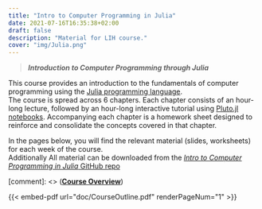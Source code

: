 ```yaml
---
title: "Intro to Computer Programming in Julia"
date: 2021-07-16T16:35:38+02:00
draft: false
description: "Material for LIH course."
cover: "img/Julia.png"
---
```


> **_Introduction to Computer Programming through Julia_**

This course provides an introduction to the fundamentals of computer programming using the [Julia programming language](https://julialang.org/).      
The course is spread across 6 chapters.
Each chapter consists of an hour-long lecture, followed by an hour-long interactive tutorial using [Pluto.jl notebooks](https://juliahub.com/ui/Packages/Pluto/OJqMt/).
Accompanying each chapter is a homework sheet designed to reinforce and consolidate the concepts covered in that chapter.

In the pages below, you will find the relevant material (slides, worksheets) for each week of the course.      
Additionally All material can be downloaded from the [_Intro to Computer Programming in Julia_ GitHub repo](https://github.com/MattWillFlood/Introduction-to-Computer-Programming-in-Julia)


[comment]: <> ([**Course Overview**](../../doc/CourseOutline.pdf))

{{< embed-pdf url="doc/CourseOutline.pdf" renderPageNum="1" >}}


